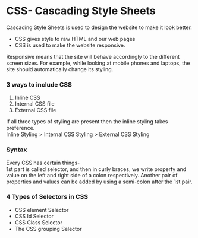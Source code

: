 <h1> CSS- Cascading Style Sheets </h1>

Cascading Style Sheets is used to design the website to make it look better. <br>
- CSS gives style to raw HTML and our web pages
- CSS is used to make the website responsive.

Responsive means that the site will behave accordingly to the different screen sizes. For example, while looking at mobile phones and laptops, the site should automatically change its styling. <br> 
<h3> 3 ways to include CSS </h3>

1. Inline CSS
2. Internal CSS file
3. External CSS file

If all three types of styling are present then the inline styling takes preference. <br>
Inline Styling > Internal CSS Styling > External CSS Styling <br>
<h3> Syntax </h3>

Every CSS has certain things- <br>
1st part is called selector, and then in curly braces, we write property and value on the left and right side of a colon respectively. Another pair of properties and values can be added by using a semi-colon after the 1st pair. <br>
<h3> 4 Types of Selectors in CSS </h3>

- CSS element Selector
- CSS Id Selector
- CSS Class Selector
- The CSS grouping Selector
